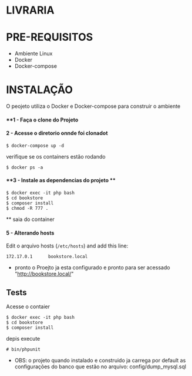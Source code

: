 # LIVRARIA #

# PRE-REQUISITOS
- Ambiente Linux
- Docker 
- Docker-compose

# INSTALAÇÃO
O peojeto utiliza o Docker e Docker-compose para construir o ambiente

#### **1 - Faça o clone do Projeto

#### **2 - Acesse o diretorio onnde foi clonadot**
```
$ docker-compose up -d
```
verifique se os containers estão rodando 
```
$ docker ps -a 
```

#### **3 - Instale as dependencias do projeto **

```
$ docker exec -it php bash
$ cd bookstore
$ composer install
$ chmod -R 777 .
```
** saia do container

#### **5 - Alterando hosts**

Edit o arquivo hosts  (```/etc/hosts```) and add this line:
```
172.17.0.1      bookstore.local
```

* pronto o Proejto ja esta configurado e pronto para ser acessado "http://bookstore.local/"

## Tests

Acesse o contaier
```
$ docker exec -it php bash
$ cd bookstore
$ composer install
```
depis execute
```
# bin/phpunit 
```

* OBS: o projeto quando instalado e construido ja carrega por default as configurações do banco que estão no arquivo: config/dump_mysql.sql
